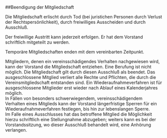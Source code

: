 ##Beendigung der Mitgliedschaft

Die Mitgliedschaft erlischt durch Tod (bei juristichen Personen durch Verlust der Rechtspersönlichkeit), durch freiwilliges Ausscheiden und durch Ausschluß.

Der freiwillige Austritt kann jederzeit erfolgen. Er hat dem Vorstand schriftlich mitgeteilt zu
werden.

Temporäre Mitgliedschaften enden mit dem vereinbarten Zeitpunkt.

Mitgliedern, denen ein vereinsschädigendes Verhalten nachgewiesen wird, kann der Vorstand  die Mitgliedschaft entziehen. Eine Berufung ist nicht möglich. Die Mitgliedschaft gilt durch diesen Ausschluß als beendet. Das ausgeschlossene Mitglied verliert alle Rechte und Pflichten, die durch die Vereinsmitgliedschaft entstanden sind. Ein Wiederaufnahmeverfahren ist für ausgeschlossene Mitglieder erst wieder nach Ablauf eines Kalenderjahres möglich.  
In Fällen von besonders schwerwiegendem, vereinsschädigendem Verhalten eines Mitglieds kann der Vorstand längerfristige Sperren für ein Wiederaufnahmeverfahren festlegen, bis hin zur lebenslangen Sperre.   
Im Falle eines Ausschlusses hat das betroffene Mitglied die Möglichkeit hierzu schriftlich eine Stellungnahme abzugeben; weiters kann es bei der Vorstandssitzung, wo dieser Ausschluß behandelt wird, eine Anhörung verlangen.

